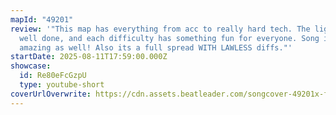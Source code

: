 ```yaml
---
mapId: "49201"
review: '"This map has everything from acc to really hard tech. The light are
  well done, and each difficulty has something fun for everyone. Song is so
  amazing as well! Also its a full spread WITH LAWLESS diffs."'
startDate: 2025-08-11T17:59:00.000Z
showcase:
  id: Re80eFcGzpU
  type: youtube-short
coverUrlOverwrite: https://cdn.assets.beatleader.com/songcover-49201x-full.webp
---
```

